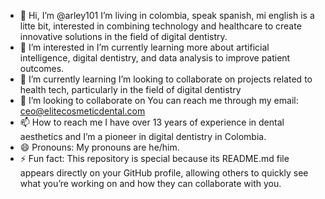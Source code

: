 - 👋 Hi, I’m @arley101 I’m living in colombia, speak spanish, mi english is a litte bit, interested in combining technology and healthcare to create innovative solutions in the field of digital dentistry.
- 👀 I’m interested in I’m currently learning more about artificial intelligence, digital dentistry, and data analysis to improve patient outcomes. 
- 🌱 I’m currently learning I’m looking to collaborate on projects related to health tech, particularly in the field of digital dentistry
- 💞️ I’m looking to collaborate on You can reach me through my email: ceo@elitecosmeticdental.com 
- 📫 How to reach me I have over 13 years of experience in dental aesthetics and I’m a pioneer in digital dentistry in Colombia.
- 😄 Pronouns: My pronouns are he/him.
- ⚡ Fun fact: This repository is special because its README.md file appears directly on your GitHub profile, allowing others to quickly see what you’re working on and how they can collaborate with you.


<!---
arley101/arley101 is a ✨ special ✨ repository because its `README.md` (this file) appears on your GitHub profile.
You can click the Preview link to take a look at your changes.
--->
